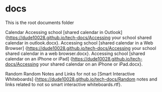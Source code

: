 # docs

This is the root documents folder

Calendar
Accessing school [shared calendar in Outlook] {https://dude10028.github.io/tech-docs/Accessing your school shared calendar in outlook.docx}.
Accessing school [shared calendar in a Web Browser] {https://dude10028.github.io/tech-docs/Accessing your school shared calendar in a web browser.docx}.
Accessing school [shared calendar on an iPhone or iPad] {https://dude10028.github.io/tech-docs/Accessing your shared calendar on an iPhone or iPad.docx}.

Random
Random Notes and Links for not so [Smart Interactive Whiteboards] {https://dude10028.github.io/tech-docs/Random notes and links related to not so smart interactive whiteboards.rtf}.
